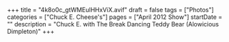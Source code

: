 +++
title = "4k8o0c_gtWMEulHHxViX.avif"
draft = false
tags = ["Photos"]
categories = ["Chuck E. Cheese's"]
pages = ["April 2012 Show"]
startDate = ""
description = "Chuck E. with The Break Dancing Teddy Bear (Alowicious Dimpleton)"
+++
